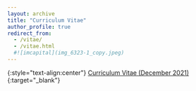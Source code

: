 ```yaml
---
layout: archive
title: "Curriculum Vitae"
author_profile: true
redirect_from: 
  - /vitae/
  - /vitae.html
  #![imcapital](img_6323-1_copy.jpeg)
---
```


{:style="text-align:center"}
[Curriculum Vitae (December 2021)](https://www.dropbox.com/s/l5zfratdkfuxedx/Vitae%202022.pdf?dl=0){:target="_blank"}



